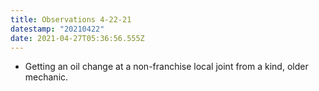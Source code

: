 ```yaml
---
title: Observations 4-22-21
datestamp: "20210422"
date: 2021-04-27T05:36:56.555Z
---
```

- Getting an oil change at a non-franchise local joint from a kind, older mechanic.